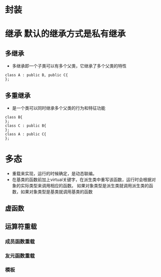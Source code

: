 
# 封装

# 继承  默认的继承方式是私有继承

## 多继承
- 多继承即一个子类可以有多个父类，它继承了多个父类的特性
```
class A : public B, public C{
};
```
## 多重继承
- 是一个类可以同时继承多个父类的行为和特征功能
```
class B{
};
class C : public B{
};
class A : public C{
};

```
  
# 多态
- 重载来实现，运行的时候确定，是动态联编。
- 在基类的函数前加上virtual关键字，在派生类中重写该函数，运行时会根据对象的实际类型来调用相应的函数。
  如果对象类型是派生类就调用派生类的函数，如果对象类型是基类就调用基类的函数
## 虚函数

## 运算符重载

### 成员函数重载

### 友元函数重载

### 模板
